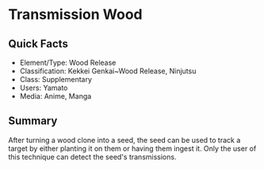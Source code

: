 # Transmission Wood

## Quick Facts
- Element/Type: Wood Release
- Classification: Kekkei Genkai~Wood Release, Ninjutsu
- Class: Supplementary
- Users: Yamato
- Media: Anime, Manga

## Summary
After turning a wood clone into a seed, the seed can be used to track a target by either planting it on them or having them ingest it. Only the user of this technique can detect the seed's transmissions.
